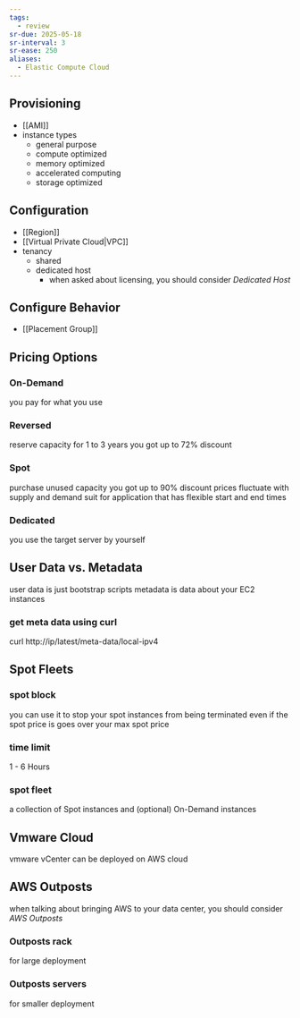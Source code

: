 ```yaml
---
tags:
  - review
sr-due: 2025-05-18
sr-interval: 3
sr-ease: 250
aliases:
  - Elastic Compute Cloud
---
```

## Provisioning
* [[AMI]]
* instance types
	* general purpose
	* compute optimized
	* memory optimized
	* accelerated computing
	* storage optimized
## Configuration
* [[Region]]
* [[Virtual Private Cloud|VPC]]
* tenancy
	* shared
	* dedicated host
		* when asked about licensing, you should consider *Dedicated Host*
## Configure Behavior
* [[Placement Group]]
## Pricing Options 
### On-Demand 
you pay for what you use 
### Reversed 
reserve capacity for 1 to 3 years you got up to 72% discount 
### Spot 
purchase unused capacity you got up to 90% discount prices fluctuate with supply and demand suit for application that has flexible start and end times 
### Dedicated 
you use the target server by yourself
## User Data vs. Metadata 
user data is just bootstrap scripts 
metadata is data about your EC2 instances
### get meta data using curl 
curl http://ip/latest/meta-data/local-ipv4 

## Spot Fleets
### spot block 
you can use it to stop your spot instances from being terminated even if the spot price is goes over your max spot price 
### time limit 
1 - 6 Hours
### spot fleet 
a collection of Spot instances and (optional) On-Demand instances 
## Vmware Cloud
vmware vCenter can be deployed on AWS cloud
## AWS Outposts 
when talking about bringing AWS to your data center, you should consider _AWS Outposts_
### Outposts rack
for large deployment
### Outposts servers
for smaller deployment